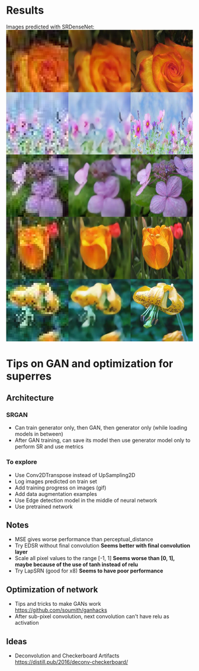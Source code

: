 # Results
Images predicted with SRDenseNet:
![image](srdensenet_sample_test_reshaped.jpg )

# Tips on GAN and optimization for superres
## Architecture
### SRGAN
- Can train generator only, then GAN, then generator only (while loading models in between)
- After GAN training, can save its model then use generator model only to perform SR and use metrics

### To explore
- Use Conv2DTranspose instead of UpSampling2D
- Log images predicted on train set
- Add training progress on images (gif)
- Add data augmentation examples
- Use Edge detection model in the middle of neural network
- Use pretrained network

## Notes
- MSE gives worse performance than perceptual_distance
- Try EDSR without final convolution **Seems better with final convolution layer**
- Scale all pixel values to the range [-1, 1] **Seems worse than [0, 1], maybe because of the use of tanh instead of relu**
- Try LapSRN (good for x8) **Seems to have poor performance**

## Optimization of network
- Tips and tricks to make GANs work https://github.com/soumith/ganhacks
- After sub-pixel convolution, next convolution can't have relu as activation

## Ideas
- Deconvolution and Checkerboard Artifacts https://distill.pub/2016/deconv-checkerboard/



